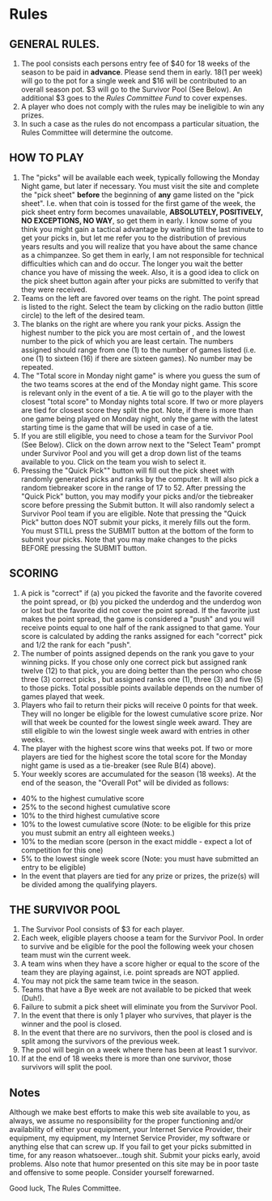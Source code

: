 # Rules

## GENERAL RULES.

1. The pool consists each persons entry fee of $40 for 18 weeks of the season to be paid in **advance**. Please send them in early. $18 ($1 per week) will go to the pot for a single week and $16 will be contributed to an overall season pot. $3 will go to the Survivor Pool (See Below). An additional $3 goes to the *Rules Committee Fund* to cover expenses.
2. A player who does not comply with the rules may be ineligible to win any prizes.
3. In such a case as the rules do not encompass a particular situation, the Rules Committee will determine the outcome.

## HOW TO PLAY

1. The "picks" will be available each week, typically following the Monday Night game, but later if necessary. You must visit the site and complete the "pick sheet" **before** the beginning of **any** game listed on the "pick sheet". I.e. when that coin is tossed for the first game of the week, the pick sheet entry form becomes unavailable, **ABSOLUTELY, POSITIVELY, NO EXCEPTIONS, NO WAY**, so get them in early. I know some of you think you might gain a tactical advantage by waiting till the last minute to get your picks in, but let me refer you to the distribution of previous years results and you will realize that you have about the same chance as a chimpanzee. So get them in early, I am not responsible for technical difficulties which can and do occur. The longer you wait the better chance you have of missing the week. Also, it is a good idea to click on the pick sheet button again after your picks are submitted to verify that they were received.
2. Teams on the left are favored over teams on the right. The point spread is listed to the right. Select the team by clicking on the radio button (little circle) to the left of the desired team.
3. The blanks on the right are where you rank your picks. Assign the highest number to the pick you are most certain of , and the lowest number to the pick of which you are least certain. The numbers assigned should range from one (1) to the number of games listed (i.e. one (1) to sixteen (16) if there are sixteen games). No number may be repeated.
4. The "Total score in Monday night game" is where you guess the sum of the two teams scores at the end of the Monday night game. This score is relevant only in the event of a tie. A tie will go to the player with the closest "total score" to Monday nights total score. If two or more players are tied for closest score they split the pot. Note, if there is more than one game being played on Monday night, only the game with the latest starting time is the game that will be used in case of a tie.
5. If you are still eligible, you need to chose a team for the Survivor Pool (See Below). Click on the down arrow next to the "Select Team" prompt under Survivor Pool and you will get a drop down list of the teams available to you. Click on the team you wish to select it.
6. Pressing the "Quick Pick"" button will fill out the pick sheet with randomly generated picks and ranks by the computer. It will also pick a random tiebreaker score in the range of 17 to 52. After pressing the "Quick Pick" button, you may modify your picks and/or the tiebreaker score before pressing the Submit button. It will also randomly select a Survivor Pool team if you are eligible. Note that pressing the "Quick Pick" button does NOT submit your picks, it merely fills out the form. You must STILL press the SUBMIT button at the bottom of the form to submit your picks. Note that you may make changes to the picks BEFORE pressing the SUBMIT button.

## SCORING

1. A pick is "correct" if (a) you picked the favorite and the favorite covered the point spread, or (b) you picked the underdog and the underdog won or lost but the favorite did not cover the point spread. If the favorite just makes the point spread, the game is considered a "push" and you will receive points equal to one half of the rank assigned to that game. Your score is calculated by adding the ranks assigned for each "correct" pick and 1/2 the rank for each "push".
2. The number of points assigned depends on the rank you gave to your winning picks. If you chose only one correct pick but assigned rank twelve (12) to that pick, you are doing better than the person who chose three (3) correct picks , but assigned ranks one (1), three (3) and five (5) to those picks. Total possible points available depends on the number of games played that week.
3. Players who fail to return their picks will receive 0 points for that week. They will no longer be eligible for the lowest cumulative score prize. Nor will that week be counted for the lowest single week award. They are still eligible to win the lowest single week award with entries in other weeks.
4. The player with the highest score wins that weeks pot. If two or more players are tied for the highest score the total score for the Monday night game is used as a tie-breaker (see Rule B(4) above).
5. Your weekly scores are accumulated for the season (18 weeks). At the end of the season, the "Overall Pot" will be divided as follows:
  - 40% to the highest cumulative score
  - 25% to the second highest cumulative score
  - 10% to the third highest cumulative score
  - 10% to the lowest cumulative score (Note: to be eligible for this prize you must submit an entry all eighteen weeks.)
  - 10% to the median score (person in the exact middle - expect a lot of competition for this one)
  - 5% to the lowest single week score (Note: you must have submitted an entry to be eligible)
  - In the event that players are tied for any prize or prizes, the prize(s) will be divided among the qualifying players.

## THE SURVIVOR POOL

1. The Survivor Pool consists of $3 for each player.
2. Each week, eligible players choose a team for the Survivor Pool. In order to survive and be eligible for the pool the following week your chosen team must win the current week.
3. A team wins when they have a score higher or equal to the score of the team they are playing against, i.e. point spreads are NOT applied.
4. You may not pick the same team twice in the season.
5. Teams that have a Bye week are not available to be picked that week (Duh!).
6. Failure to submit a pick sheet will eliminate you from the Survivor Pool.
7. In the event that there is only 1 player who survives, that player is the winner and the pool is closed.
8. In the event that there are no survivors, then the pool is closed and is split among the survivors of the previous week.
9. The pool will begin on a week where there has been at least 1 survivor.
10. If at the end of 18 weeks there is more than one survivor, those survivors will split the pool.


## Notes

Although we make best efforts to make this web site available to you, as always, we assume no responsibility for the proper functioning and/or availability of either
your equipment, your Internet Service Provider, their equipment, my equipment, my Internet Service Provider, my software or anything else that can screw up. If you fail to get your picks submitted in time, for any reason whatsoever...tough shit. Submit your picks early, avoid problems.
Also note that humor presented on this site may be in poor taste and offensive to some people. Consider yourself forewarned.

Good luck, The Rules Committee.
